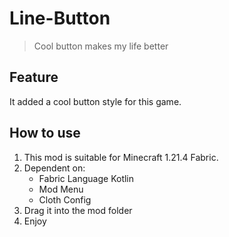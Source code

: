 # Line-Button

> Cool button makes my life better

## Feature

It added a cool button style for this game.

## How to use

1. This mod is suitable for Minecraft 1.21.4 Fabric.
2. Dependent on:
    - Fabric Language Kotlin
    - Mod Menu
    - Cloth Config
3. Drag it into the mod folder
4. Enjoy
